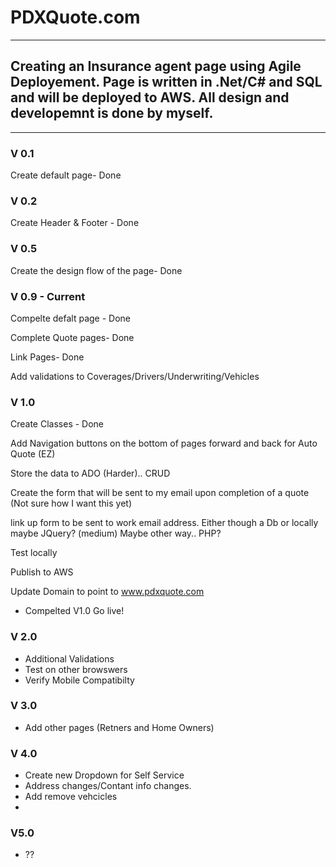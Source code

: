 # PDXQuote.com
***

## Creating an Insurance agent page using Agile Deployement. Page is written in .Net/C# and SQL and will be deployed to  AWS. All design and developemnt is done by myself.

***

### V 0.1

Create default page- Done

### V 0.2

Create Header & Footer - Done

### V 0.5

Create the design flow of the page- Done

### V 0.9 - Current

Compelte defalt page - Done

Complete Quote pages- Done

Link Pages- Done

Add validations to Coverages/Drivers/Underwriting/Vehicles

### V 1.0

Create Classes - Done

Add Navigation buttons on the bottom of pages forward and back for Auto Quote (EZ)

Store the data to ADO (Harder).. CRUD

Create the form that will be sent to my email upon completion of a quote (Not sure how I want this yet)

link up form to be sent to work email address. Either though a Db or locally maybe JQuery? (medium) Maybe other way.. PHP?

Test locally

Publish to AWS

Update Domain to point to www.pdxquote.com

- Compelted V1.0 Go live!

### V 2.0

- Additional Validations
- Test on other browswers
- Verify Mobile Compatibilty


### V 3.0

- Add other pages (Retners and Home Owners)


### V 4.0

- Create new Dropdown for Self Service
- Address changes/Contant info changes.
- Add remove vehcicles
- 

### V5.0

- ??
